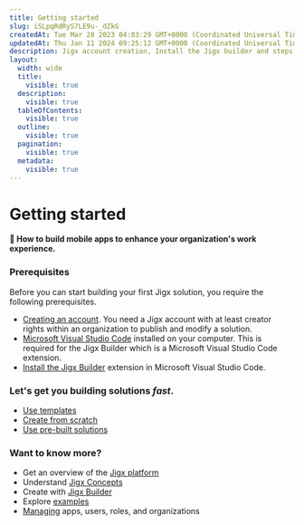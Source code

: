 ```yaml
---
title: Getting started
slug: iSLpqRdRyS7LE9u-_dZkG
createdAt: Tue Mar 28 2023 04:03:29 GMT+0000 (Coordinated Universal Time)
updatedAt: Thu Jan 11 2024 09:25:12 GMT+0000 (Coordinated Universal Time)
description: Jigx account creation, Install the Jigx builder and steps by step tutorial
layout:
  width: wide
  title:
    visible: true
  description:
    visible: true
  tableOfContents:
    visible: true
  outline:
    visible: true
  pagination:
    visible: true
  metadata:
    visible: true
---
```


# Getting started

**📌 How to build mobile apps to enhance your organization's work experience.**

### Prerequisites

Before you can start building your first Jigx solution, you require the following prerequisites.

* [Creating an account](creating-an-account.md). You need a Jigx account with at least creator rights within an organization to publish and modify a solution.
* [Microsoft Visual Studio Code](https://code.visualstudio.com/) installed on your computer. This is required for the Jigx Builder which is a Microsoft Visual Studio Code extension.
* [Install the Jigx Builder](install-the-jigx-builder.md) extension in Microsoft Visual Studio Code.

### Let's get you building solutions _fast_.

* [Use templates](use-templates-to-create-apps.md)
* [Create from scratch](create-an-app-from-scratch/create-an-app-from-scratch.md)
* [Use pre-built solutions](use-pre-built-solutions.md)

### Want to know more?

* Get an overview of the [Jigx platform](<../Understanding the basics/Architecture.md>)
* Understand [Jigx Concepts](<../Understanding the basics/Jigx Concepts.md>)
* Create with [Jigx Builder](../building-apps-with-jigx/jigx-builder-code-editor/jigx-builder-code-editor.md)
* Explore [examples](https://docs.jigx.com/examples)
* [Managing](<../Administration/Management Overview.md>) apps, users, roles, and organizations
